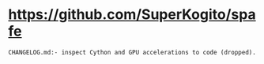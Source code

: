 # https://github.com/SuperKogito/spafe

```console
CHANGELOG.md:- inspect Cython and GPU accelerations to code (dropped).

```
